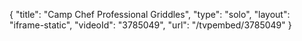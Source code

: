{
    "title": "Camp Chef Professional Griddles",
    "type": "solo",
    "layout": "iframe-static",
    "videoId": "3785049",
    "url": "\/tvpembed\/3785049"
}